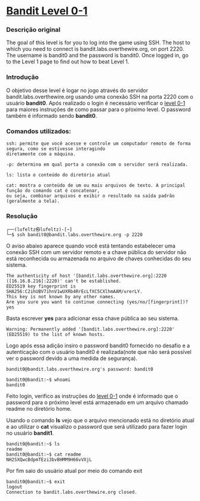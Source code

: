 <h1><a href="https://overthewire.org/wargames/bandit/bandit0.html">Bandit Level 0-1</a></h1>

<h3>Descrição original</h3>
<p>The goal of this level is for you to log into the game using SSH. The host to which you need to connect is bandit.labs.overthewire.org, on port 2220. The username is bandit0 and the password is bandit0. Once logged in, go to the Level 1 page to find out how to beat Level 1.</p>

<h3>Introdução</h3>
<p>O objetivo desse level é logar no jogo através do servidor bandit.labs.overthewire.org usando uma conexão SSH na porta 2220 com o usuário <strong>bandit0</strong>. Após realizado o login é necessário verificar o <a href="https://overthewire.org/wargames/bandit/bandit1.html">level 0-1</a> para maiores instruções de como passar para o pŕoximo level. O password também é informado sendo <strong>bandit0</strong>.</p>


<h3>Comandos utilizados:</h3>


```
ssh: permite que você acesse e controle um computador remoto de forma segura, como se estivesse interagindo
diretamente com a máquina.

-p: determina em qual porta a conexão com o servidor será realizada.
```

```
ls: lista o conteúdo do diretório atual
```

```
cat: mostra o conteúdo de um ou mais arquivos de texto. A principal função do comando cat é concatenar,
ou seja, combinar arquivos e exibir o resultado na saída padrão (geralmente a tela).
```

<h3>Resolução</h3>

```
┌──(lufeltz㉿lufeltz)-[~]
└─$ ssh bandit0@bandit.labs.overthewire.org -p 2220
```
<p>O aviso abaixo aparece quando você está tentando estabelecer uma conexão SSH com um servidor remoto e a chave pública do servidor não está reconhecida ou armazenada no arquivo de chaves conhecidas do seu sistema.</p>


```
The authenticity of host '[bandit.labs.overthewire.org]:2220 ([16.16.8.216]:2220)' can't be established.
ED25519 key fingerprint is SHA256:C2ihUBV7ihnV1wUXRb4RrEcLfXC5CXlhmAAM/urerLY.
This key is not known by any other names.
Are you sure you want to continue connecting (yes/no/[fingerprint])? yes
```
<p>Basta escrever <strong>yes</strong> para adicionar essa chave pública ao seu sistema.</p>

```
Warning: Permanently added '[bandit.labs.overthewire.org]:2220' (ED25519) to the list of known hosts.
```

<p>Logo após essa adição insiro o password bandit0 fornecido no desafio e a autenticação com o usuário bandit0 é realizada(note que não será possível ver o password devido a uma medida de segurança).</p>

```
bandit0@bandit.labs.overthewire.org's password: bandit0
```

```
bandit0@bandit:~$ whoami
bandit0
```

<p>Feito login, verifico as instruções do <a href="https://overthewire.org/wargames/bandit/bandit1.html">level 0-1</a> onde é informado que o password para o próximo level está armazenado em um arquivo chamado readme no diretório home.</p>

<p>Usando o comando <strong>ls</strong> vejo que o arquivo mencionado está no diretório atual e ao utilizar o <strong>cat</strong> visualizo o password que será utilizado para fazer login no usuário <strong>bandit1</strong>.</p>

```
bandit0@bandit:~$ ls
readme
bandit0@bandit:~$ cat readme
NH2SXQwcBdpmTEzi3bvBHMM9H66vVXjL
```

<p>Por fim saio do usuário atual por meio do comando exit</p>

```
bandit0@bandit:~$ exit
logout
Connection to bandit.labs.overthewire.org closed.
```
